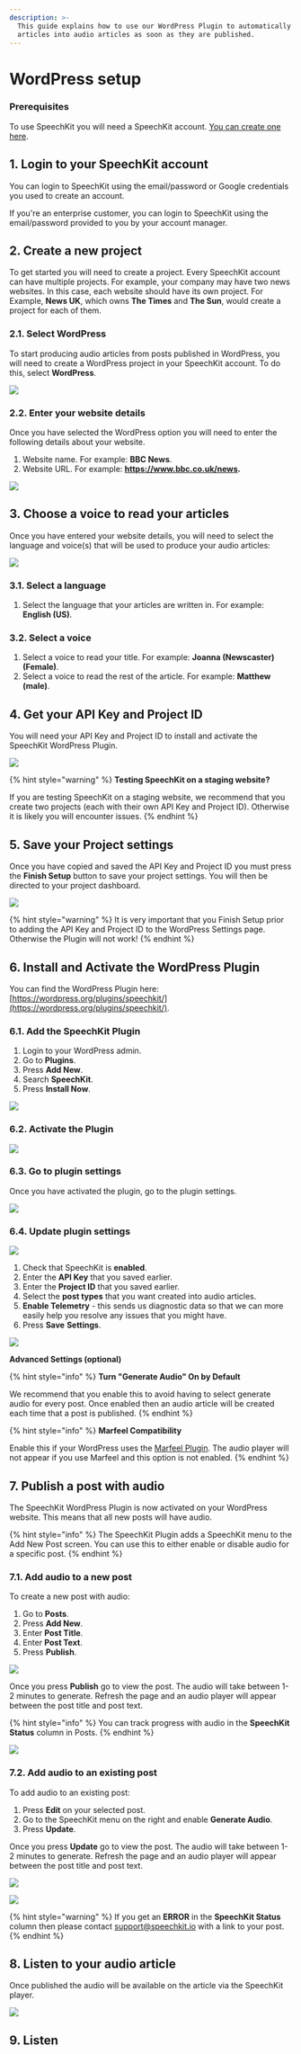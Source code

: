 ```yaml
---
description: >-
  This guide explains how to use our WordPress Plugin to automatically convert
  articles into audio articles as soon as they are published.
---
```


# WordPress setup

### **Prerequisites**

To use SpeechKit you will need a SpeechKit account. [You can create one here](https://my.speechkit.io/auth/signup). 

## 1. Login to your SpeechKit account

You can login to SpeechKit using the email/password or Google credentials you used to create an account. 

If you're an enterprise customer, you can login to SpeechKit using the email/password provided to you by your account manager.

## 2. Create a new project

To get started you will need to create a project. Every SpeechKit account can have multiple projects. For example, your company may have two news websites. In this case, each website should have its own project. For Example, **News UK**, which owns **The Times** and **The Sun**, would create a project for each of them.

### 2.1. Select WordPress

To start producing audio articles from posts published in WordPress, you will need to create a WordPress project in your SpeechKit account. To do this, select **WordPress**. 

![](../.gitbook/assets/image%20%289%29.png)

### 2.2. Enter your website details

Once you have selected the WordPress option you will need to enter the following details about your website.

1. Website name. For example: **BBC News**.
2. Website URL. For example: **https://www.bbc.co.uk/news.** 

![](../.gitbook/assets/image%20%2817%29.png)

## 3. Choose a voice to read your articles

Once you have entered your website details, you will need to select the language and voice\(s\) that will be used to produce your audio articles:  

![](../.gitbook/assets/3.png)

### 3.1. Select a language

1. Select the language that your articles are written in. For example: **English \(US\)**. 

### 3.2. Select a voice

1. Select a voice to read your title. For example: **Joanna \(Newscaster\) \(Female\)**.
2. Select a voice to read the rest of the article. For example: **Matthew \(male\)**.

## 4. Get your API Key and Project ID

You will need your API Key and Project ID to install and activate the SpeechKit WordPress Plugin.

![](../.gitbook/assets/image.png)

{% hint style="warning" %}
**Testing SpeechKit on a staging website?** 

If you are testing SpeechKit on a staging website, we recommend that you create two projects \(each with their own API Key and Project ID\). Otherwise it is likely you will encounter issues.
{% endhint %}

## 5. Save your Project settings

Once you have copied and saved the API Key and Project ID you must press the **Finish Setup** button to save your project settings. You will then be directed to your project dashboard.

![](../.gitbook/assets/image%20%286%29.png)

{% hint style="warning" %}
It is very important that you Finish Setup prior to adding the API Key and Project ID to the WordPress Settings page. Otherwise the Plugin will not work! 
{% endhint %}

## 6. Install and Activate the WordPress Plugin

You can find the WordPress Plugin here: [https://wordpress.org/plugins/speechkit/](https://wordpress.org/plugins/speechkit/). 

### 6.1. Add the SpeechKit Plugin

1. Login to your WordPress admin. 
2. Go to **Plugins**.
3. Press **Add New**.
4. Search **SpeechKit**.
5. Press **Install Now**.

![](../.gitbook/assets/image%20%2819%29.png)

### 6.2. Activate the Plugin

![](../.gitbook/assets/image%20%2810%29.png)

### 6.3. Go to plugin settings

Once you have activated the plugin, go to the plugin settings.

![](../.gitbook/assets/image%20%2816%29.png)

### 6.4. Update plugin settings

![](../.gitbook/assets/image%20%287%29.png)

1. Check that SpeechKit is **enabled**.
2. Enter the **API Key** that you saved earlier. 
3. Enter the **Project ID** that you saved earlier. 
4. Select the **post types** that you want created into audio articles.
5. **Enable Telemetry** - this sends us diagnostic data so that we can more easily help you resolve any issues that you might have. 
6. Press **Save** **Settings**. 

![](../.gitbook/assets/image%20%281%29.png)

**Advanced Settings \(optional\)**

{% hint style="info" %}
**Turn "Generate Audio" On by Default**

We recommend that you enable this to avoid having to select generate audio for every post. Once enabled then an audio article will be created each time that a post is published. 
{% endhint %}

{% hint style="info" %}
**Marfeel Compatibility**

Enable this if your WordPress uses the [Marfeel Plugin](https://www.marfeel.com/). The audio player will not appear if you use Marfeel and this option is not enabled. 
{% endhint %}

## 7. Publish a post with audio

The SpeechKit WordPress Plugin is now activated on your WordPress website. This means that all new posts will have audio.

{% hint style="info" %}
The SpeechKit Plugin adds a SpeechKit menu to the Add New Post screen. You can use this to either enable or disable audio for a specific post.
{% endhint %}

### 7.1. Add audio to a new post

To create a new post with audio:

1. Go to **Posts**. 
2. Press **Add New**. 
3. Enter **Post Title**. 
4. Enter **Post Text**.
5. Press **Publish**.

![](../.gitbook/assets/image%20%2815%29.png)

Once you press **Publish** go to view the post. The audio will take between 1-2 minutes to generate. Refresh the page and an audio player will appear between the post title and post text. 

{% hint style="info" %}
You can track progress with audio in the **SpeechKit Status** column in Posts. 
{% endhint %}

![](../.gitbook/assets/image%20%288%29.png)

### 7.2. Add audio to an existing post

To add audio to an existing post: 

1. Press **Edit** on your selected post. 
2. Go to the SpeechKit menu on the right and enable **Generate Audio**.
3. Press **Update**.

Once you press **Update** go to view the post. The audio will take between 1-2 minutes to generate. Refresh the page and an audio player will appear between the post title and post text. 

![](../.gitbook/assets/image%20%2812%29.png)

![](../.gitbook/assets/image%20%282%29.png)

{% hint style="warning" %}
If you get an **ERROR** in the **SpeechKit Status** column then please contact support@speechkit.io with a link to your post. 
{% endhint %}

## 8. Listen to your audio article

Once published the audio will be available on the article via the SpeechKit player. 

![](../.gitbook/assets/image%20%2822%29.png)

## 9. Listen 

